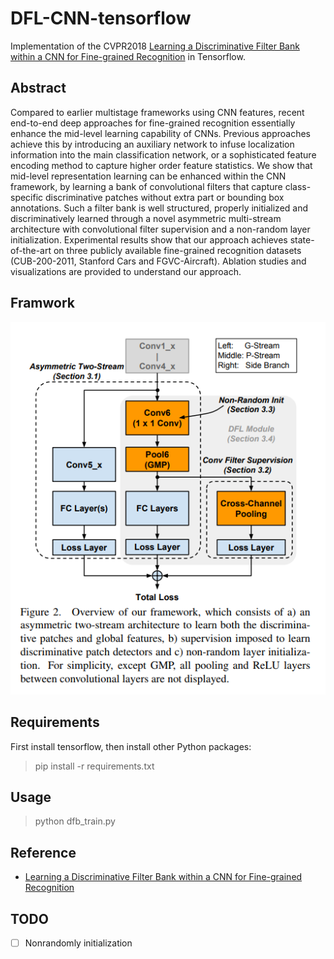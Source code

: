 # DFL-CNN-tensorflow

Implementation of the CVPR2018 [Learning a Discriminative Filter Bank within a CNN for Fine-grained Recognition](https://arxiv.org/abs/1611.09932) in Tensorflow. 

## Abstract

  Compared to earlier multistage frameworks using CNN features, recent end-to-end deep approaches for fine-grained recognition essentially enhance the mid-level learning capability of CNNs. Previous approaches achieve this by introducing an auxiliary network to infuse localization information into the main classification network, or a sophisticated feature encoding method to capture higher order feature statistics. We show that mid-level representation learning can be enhanced within the CNN framework, by learning a bank of convolutional filters that capture class-specific discriminative patches without extra part or bounding box annotations. Such a filter bank is well structured, properly initialized and discriminatively learned through a novel asymmetric multi-stream architecture with convolutional filter supervision and a non-random layer initialization. Experimental results show that our approach achieves state-of-the-art on three publicly available fine-grained recognition datasets (CUB-200-2011, Stanford Cars and FGVC-Aircraft). Ablation studies and visualizations are provided to understand our approach.

## Framwork

![framwork](framwork.png)

## Requirements

First install tensorflow, then install other Python packages:
  >pip install -r requirements.txt
  
## Usage

>python dfb_train.py
 
## Reference

- [Learning a Discriminative Filter Bank within a CNN for Fine-grained Recognition](https://arxiv.org/abs/1611.09932)


## TODO

- [ ] Nonrandomly initialization
